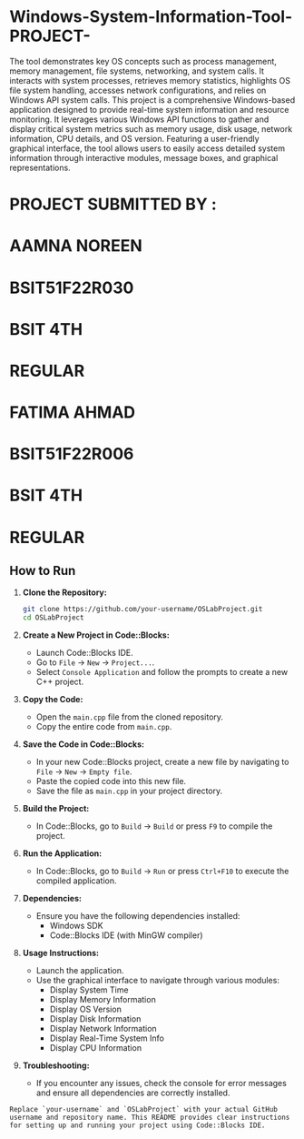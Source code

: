 # Windows-System-Information-Tool-PROJECT-
The tool demonstrates key OS concepts such as process management, memory management, file systems, networking, and system calls. It interacts with system processes, retrieves memory statistics, highlights OS file system handling, accesses network configurations, and relies on Windows API system calls.
This project is a comprehensive Windows-based application designed to provide real-time system information and resource monitoring. It leverages various Windows API functions to gather and display critical system metrics such as memory usage, disk usage, network information, CPU details, and OS version. Featuring a user-friendly graphical interface, the tool allows users to easily access detailed system information through interactive modules, message boxes, and graphical representations.
# PROJECT SUBMITTED BY :

# AAMNA NOREEN
# BSIT51F22R030
# BSIT 4TH
# REGULAR

# FATIMA AHMAD
# BSIT51F22R006
# BSIT 4TH
# REGULAR

## How to Run

1. **Clone the Repository:**
   ```sh
   git clone https://github.com/your-username/OSLabProject.git
   cd OSLabProject
   ```

2. **Create a New Project in Code::Blocks:**
   - Launch Code::Blocks IDE.
   - Go to `File` -> `New` -> `Project...`.
   - Select `Console Application` and follow the prompts to create a new C++ project.

3. **Copy the Code:**
   - Open the `main.cpp` file from the cloned repository.
   - Copy the entire code from `main.cpp`.

4. **Save the Code in Code::Blocks:**
   - In your new Code::Blocks project, create a new file by navigating to `File` -> `New` -> `Empty file`.
   - Paste the copied code into this new file.
   - Save the file as `main.cpp` in your project directory.

5. **Build the Project:**
   - In Code::Blocks, go to `Build` -> `Build` or press `F9` to compile the project.

6. **Run the Application:**
   - In Code::Blocks, go to `Build` -> `Run` or press `Ctrl+F10` to execute the compiled application.

7. **Dependencies:**
   - Ensure you have the following dependencies installed:
     - Windows SDK
     - Code::Blocks IDE (with MinGW compiler)

8. **Usage Instructions:**
   - Launch the application.
   - Use the graphical interface to navigate through various modules:
     - Display System Time
     - Display Memory Information
     - Display OS Version
     - Display Disk Information
     - Display Network Information
     - Display Real-Time System Info
     - Display CPU Information

9. **Troubleshooting:**
   - If you encounter any issues, check the console for error messages and ensure all dependencies are correctly installed.
```
Replace `your-username` and `OSLabProject` with your actual GitHub username and repository name. This README provides clear instructions for setting up and running your project using Code::Blocks IDE.
